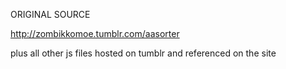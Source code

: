 ORIGINAL SOURCE

http://zombikkomoe.tumblr.com/aasorter

plus all other js files hosted on tumblr and referenced on the site
